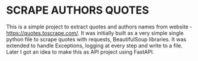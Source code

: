     
# **SCRAPE AUTHORS QUOTES**

This is a simple project to extract quotes and authors names from website - https://quotes.toscrape.com/. It was initially built as a very simple single python file to scrape quotes
with requests, BeautifulSoup libraries. It was extended to handle Exceptions, logging at every step and write to a file. Later I got an idea to make this as API project using FastAPI.

